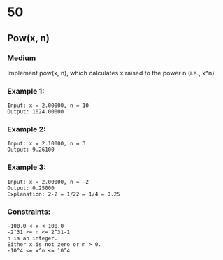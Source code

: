 # 50
## Pow(x, n)
### Medium

Implement pow(x, n), which calculates x raised to the power n (i.e., x^n).

### Example 1:

    Input: x = 2.00000, n = 10
    Output: 1024.00000

### Example 2:

    Input: x = 2.10000, n = 3
    Output: 9.26100

### Example 3:

    Input: x = 2.00000, n = -2
    Output: 0.25000
    Explanation: 2-2 = 1/22 = 1/4 = 0.25

### Constraints:

    -100.0 < x < 100.0
    -2^31 <= n <= 2^31-1
    n is an integer.
    Either x is not zero or n > 0.
    -10^4 <= x^n <= 10^4
